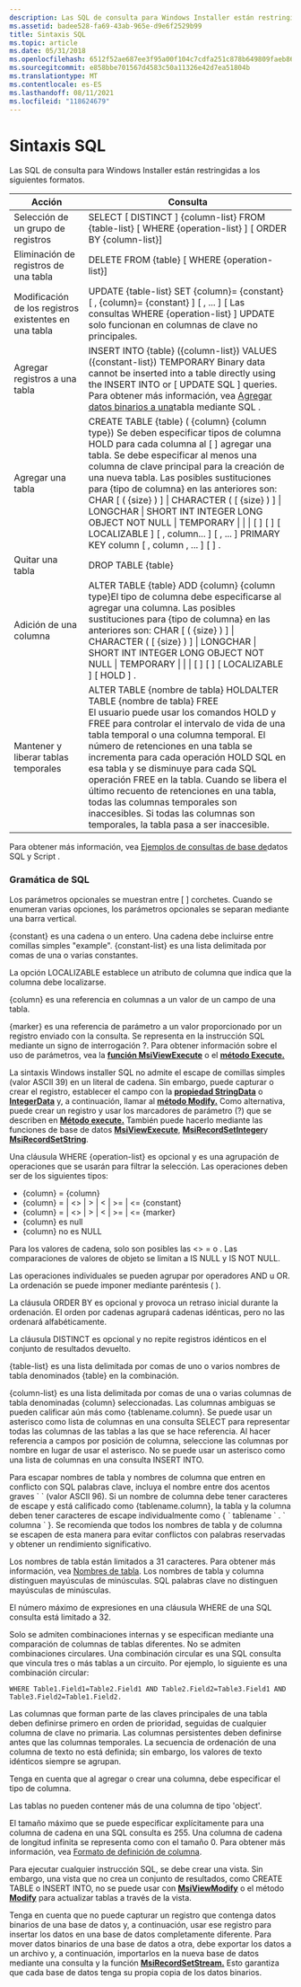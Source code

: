 ```yaml
---
description: Las SQL de consulta para Windows Installer están restringidas a los siguientes formatos.
ms.assetid: badee528-fa69-43ab-965e-d9e6f2529b99
title: Sintaxis SQL
ms.topic: article
ms.date: 05/31/2018
ms.openlocfilehash: 6512f52ae687ee3f95a00f104c7cdfa251c878b649809faeb86c73bdcf82bf84
ms.sourcegitcommit: e858bbe701567d4583c50a11326e42d7ea51804b
ms.translationtype: MT
ms.contentlocale: es-ES
ms.lasthandoff: 08/11/2021
ms.locfileid: "118624679"
---
```

# <a name="sql-syntax"></a>Sintaxis SQL

Las SQL de consulta para Windows Installer están restringidas a los siguientes formatos.



| Acción                             | Consulta                                                                                                                                                                                                                                                                                                                                                                                                                                                                                                          |
|------------------------------------|----------------------------------------------------------------------------------------------------------------------------------------------------------------------------------------------------------------------------------------------------------------------------------------------------------------------------------------------------------------------------------------------------------------------------------------------------------------------------------------------------------------|
| Selección de un grupo de registros          | SELECT \[ DISTINCT \] {column-list} FROM {table-list} \[ WHERE {operation-list} \] \[ ORDER BY {column-list}\]                                                                                                                                                                                                                                                                                                                                                                                                       |
| Eliminación de registros de una tabla        | DELETE FROM {table} \[ WHERE {operation-list}\]                                                                                                                                                                                                                                                                                                                                                                                                                                                                 |
| Modificación de los registros existentes en una tabla | UPDATE {table-list} SET {column}= {constant} \[ , {column}= {constant} \] \[ , ... \] \[ Las consultas WHERE {operation-list} \] UPDATE solo funcionan en columnas de clave no principales.<br/>                                                                                                                                                                                                                                                                                                                                      |
| Agregar registros a una tabla             | INSERT INTO {table} ({column-list}) VALUES ({constant-list}) TEMPORARY Binary data cannot be inserted into a table directly using the INSERT INTO or \[ UPDATE SQL \] queries. Para obtener más información, vea [Agregar datos binarios a una](adding-binary-data-to-a-table-using-sql.md)tabla mediante SQL .<br/>                                                                                                                                                                                                       |
| Agregar una tabla                        | CREATE TABLE {table} ( {column} {column type}) Se deben especificar tipos de columna HOLD para cada columna al \[ \] agregar una tabla. Se debe especificar al menos una columna de clave principal para la creación de una nueva tabla. Las posibles sustituciones para {tipo de columna} en las anteriores son: CHAR \[ ( {size} ) \] \| CHARACTER ( \[ {size} ) \] \| LONGCHAR \| SHORT INT INTEGER LONG OBJECT NOT NULL \| TEMPORARY \| \| \| \[ \] \[ \] \[ LOCALIZABLE \] \[ , column... \] \[ , ... \] PRIMARY KEY column \[ , column , ... \] \[ \] .<br/> |
| Quitar una tabla                     | DROP TABLE {table}                                                                                                                                                                                                                                                                                                                                                                                                                                                                                             |
| Adición de una columna                       | ALTER TABLE {table} ADD {column} {column type}El tipo de columna debe especificarse al agregar una columna. Las posibles sustituciones para {tipo de columna} en las anteriores son: CHAR \[ ( {size} ) \] \| CHARACTER ( \[ {size} ) \] \| LONGCHAR \| SHORT INT INTEGER LONG OBJECT NOT NULL \| TEMPORARY \| \| \| \[ \] \[ \] \[ LOCALIZABLE \] \[ HOLD \] .<br/>                                                                                                                                                                  |
| Mantener y liberar tablas temporales     | ALTER TABLE {nombre de tabla} HOLDALTER TABLE {nombre de tabla} FREE<br/> El usuario puede usar los comandos HOLD y FREE para controlar el intervalo de vida de una tabla temporal o una columna temporal. El número de retenciones en una tabla se incrementa para cada operación HOLD SQL en esa tabla y se disminuye para cada SQL operación FREE en la tabla. Cuando se libera el último recuento de retenciones en una tabla, todas las columnas temporales son inaccesibles. Si todas las columnas son temporales, la tabla pasa a ser inaccesible.<br/>     |



 

Para obtener más información, vea [Ejemplos de consultas de base de](examples-of-database-queries-using-sql-and-script.md)datos SQL y Script .

### <a name="sql-grammar"></a>Gramática de SQL

Los parámetros opcionales se muestran entre \[ \] corchetes. Cuando se enumeran varias opciones, los parámetros opcionales se separan mediante una barra vertical.

{constant} es una cadena o un entero. Una cadena debe incluirse entre comillas simples "example". {constant-list} es una lista delimitada por comas de una o varias constantes.

La opción LOCALIZABLE establece un atributo de columna que indica que la columna debe localizarse.

{column} es una referencia en columnas a un valor de un campo de una tabla.

{marker} es una referencia de parámetro a un valor proporcionado por un registro enviado con la consulta. Se representa en la instrucción SQL mediante un signo de interrogación ?. Para obtener información sobre el uso de parámetros, vea la [**función MsiViewExecute**](/windows/desktop/api/Msiquery/nf-msiquery-msiviewexecute) o el [**método Execute.**](view-execute.md)

La sintaxis Windows installer SQL no admite el escape de comillas simples (valor ASCII 39) en un literal de cadena. Sin embargo, puede capturar o crear el registro, establecer el campo con la [**propiedad StringData**](record-stringdata.md) o [**IntegerData**](record-integerdata.md) y, a continuación, llamar al [**método Modify.**](view-modify.md) Como alternativa, puede crear un registro y usar los marcadores de parámetro (?) que se describen en [**Método execute.**](view-execute.md) También puede hacerlo mediante las funciones de base de datos [**MsiViewExecute**](/windows/desktop/api/Msiquery/nf-msiquery-msiviewexecute), [**MsiRecordSetInteger**](/windows/desktop/api/Msiquery/nf-msiquery-msirecordsetinteger)y [**MsiRecordSetString**](/windows/desktop/api/Msiquery/nf-msiquery-msirecordsetstringa).

Una cláusula WHERE {operation-list} es opcional y es una agrupación de operaciones que se usarán para filtrar la selección. Las operaciones deben ser de los siguientes tipos:

-   {column} = {column}
-   {column} = \|  <>  \|  >  \|  <  \|  >=  \| <= {constant}
-   {column} = \|  <>  \|  >  \|  <  \|  >=  \| <= {marker}
-   {column} es null
-   {column} no es NULL

Para los valores de cadena, solo son posibles las <> = o . Las comparaciones de valores de objeto se limitan a IS NULL y IS NOT NULL.

Las operaciones individuales se pueden agrupar por operadores AND u OR. La ordenación se puede imponer mediante paréntesis ( ).

La cláusula ORDER BY es opcional y provoca un retraso inicial durante la ordenación. El orden por cadenas agrupará cadenas idénticas, pero no las ordenará alfabéticamente.

La cláusula DISTINCT es opcional y no repite registros idénticos en el conjunto de resultados devuelto.

{table-list} es una lista delimitada por comas de uno o varios nombres de tabla denominados {table} en la combinación.

{column-list} es una lista delimitada por comas de una o varias columnas de tabla denominadas {column} seleccionadas. Las columnas ambiguas se pueden calificar aún más como {tablename.column}. Se puede usar un asterisco como lista de columnas en una consulta SELECT para representar todas las columnas de las tablas a las que se hace referencia. Al hacer referencia a campos por posición de columna, seleccione las columnas por nombre en lugar de usar el asterisco. No se puede usar un asterisco como una lista de columnas en una consulta INSERT INTO.

Para escapar nombres de tabla y nombres de columna que entren en conflicto con SQL palabras clave, incluya el nombre entre dos acentos graves \` \` (valor ASCII 96). Si un nombre de columna debe tener caracteres de escape y está calificado como {tablename.column}, la tabla y la columna deben tener caracteres de escape individualmente como { \` tablename \` . \` columna \` }. Se recomienda que todos los nombres de tabla y de columna se escapen de esta manera para evitar conflictos con palabras reservadas y obtener un rendimiento significativo.

Los nombres de tabla están limitados a 31 caracteres. Para obtener más información, vea [Nombres de tabla](table-names.md). Los nombres de tabla y columna distinguen mayúsculas de minúsculas. SQL palabras clave no distinguen mayúsculas de minúsculas.

El número máximo de expresiones en una cláusula WHERE de una SQL consulta está limitado a 32.

Solo se admiten combinaciones internas y se especifican mediante una comparación de columnas de tablas diferentes. No se admiten combinaciones circulares. Una combinación circular es una SQL consulta que vincula tres o más tablas a un circuito. Por ejemplo, lo siguiente es una combinación circular:

``` syntax
WHERE Table1.Field1=Table2.Field1 AND Table2.Field2=Table3.Field1 AND Table3.Field2=Table1.Field2.
```

Las columnas que forman parte de las claves principales de una tabla deben definirse primero en orden de prioridad, seguidas de cualquier columna de clave no primaria. Las columnas persistentes deben definirse antes que las columnas temporales. La secuencia de ordenación de una columna de texto no está definida; sin embargo, los valores de texto idénticos siempre se agrupan.

Tenga en cuenta que al agregar o crear una columna, debe especificar el tipo de columna.

Las tablas no pueden contener más de una columna de tipo 'object'.

El tamaño máximo que se puede especificar explícitamente para una columna de cadena en una SQL consulta es 255. Una columna de cadena de longitud infinita se representa como con el tamaño 0. Para obtener más información, vea [Formato de definición de columna](column-definition-format.md).

Para ejecutar cualquier instrucción SQL, se debe crear una vista. Sin embargo, una vista que no crea un conjunto de resultados, como CREATE TABLE o INSERT INTO, no se puede usar con [**MsiViewModify**](/windows/desktop/api/Msiquery/nf-msiquery-msiviewmodify) o el método [**Modify**](view-modify.md) para actualizar tablas a través de la vista.

Tenga en cuenta que no puede capturar un registro que contenga datos binarios de una base de datos y, a continuación, usar ese registro para insertar los datos en una base de datos completamente diferente. Para mover datos binarios de una base de datos a otra, debe exportar los datos a un archivo y, a continuación, importarlos en la nueva base de datos mediante una consulta y la función [**MsiRecordSetStream.**](/windows/desktop/api/Msiquery/nf-msiquery-msirecordsetstreama) Esto garantiza que cada base de datos tenga su propia copia de los datos binarios.

 

 





